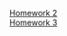 [Homework 2](https://lidiiatykha.github.io/genius-homework-2/homework-2)<br>
[Homework 3](https://lidiiatykha.github.io/genius-homework-2/homework-3)<br>
